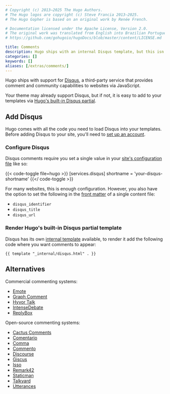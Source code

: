 ```yaml
---
# Copyright (c) 2013–2025 The Hugo Authors.
# The Hugo logos are copyright (c) Steve Francia 2013–2025.
# The Hugo Gopher is based on an original work by Renée French.

# Documentation licensed under the Apache License, Version 2.0.
# The original work was translated from English into Brazilian Portuguese.
# https://github.com/gohugoio/hugoDocs/blob/master/content/LICENSE.md

title: Comments
description: Hugo ships with an internal Disqus template, but this isn't the only commenting system that will work with your new Hugo website.
categories: []
keywords: []
aliases: [/extras/comments/]
---
```


Hugo ships with support for [Disqus](https://disqus.com/), a third-party service that provides comment and community capabilities to websites via JavaScript.

Your theme may already support Disqus, but if not, it is easy to add to your templates via [Hugo's built-in Disqus partial][disquspartial].

## Add Disqus

Hugo comes with all the code you need to load Disqus into your templates. Before adding Disqus to your site, you'll need to [set up an account][disqussetup].

### Configure Disqus

Disqus comments require you set a single value in your [site's configuration file][configuration] like so:

{{< code-toggle file=hugo >}}
[services.disqus]
shortname = 'your-disqus-shortname'
{{</ code-toggle >}}

For many websites, this is enough configuration. However, you also have the option to set the following in the [front matter] of a single content file:

- `disqus_identifier`
- `disqus_title`
- `disqus_url`

### Render Hugo's built-in Disqus partial template

Disqus has its own [internal template](/templates/embedded/#disqus) available, to render it add the following code where you want comments to appear:

```go-html-template
{{ template "_internal/disqus.html" . }}
```

## Alternatives

Commercial commenting systems:

- [Emote](https://emote.com/)
- [Graph Comment](https://graphcomment.com/)
- [Hyvor Talk](https://talk.hyvor.com/)
- [IntenseDebate](https://intensedebate.com/)
- [ReplyBox](https://getreplybox.com/)

Open-source commenting systems:

- [Cactus Comments](https://cactus.chat/docs/integrations/hugo/)
- [Comentario](https://gitlab.com/comentario/comentario/)
- [Comma](https://github.com/Dieterbe/comma/)
- [Commento](https://commento.io/)
- [Discourse](https://meta.discourse.org/t/embed-discourse-comments-on-another-website-via-javascript/31963)
- [Giscus](https://giscus.app/)
- [Isso](https://isso-comments.de/)
- [Remark42](https://remark42.com/)
- [Staticman](https://staticman.net/)
- [Talkyard](https://blog-comments.talkyard.io/)
- [Utterances](https://utteranc.es/)

[configuration]: /configuration/
[disquspartial]: /templates/embedded/#disqus
[disqussetup]: https://disqus.com/profile/signup/
[forum]: https://discourse.gohugo.io
[front matter]: /content-management/front-matter/
[kaijuissue]: https://github.com/spf13/kaiju/issues/new
[issotutorial]: https://stiobhart.net/2017-02-24-isso-comments/
[partials]: /templates/partial/
[MongoDB]: https://www.mongodb.com/
